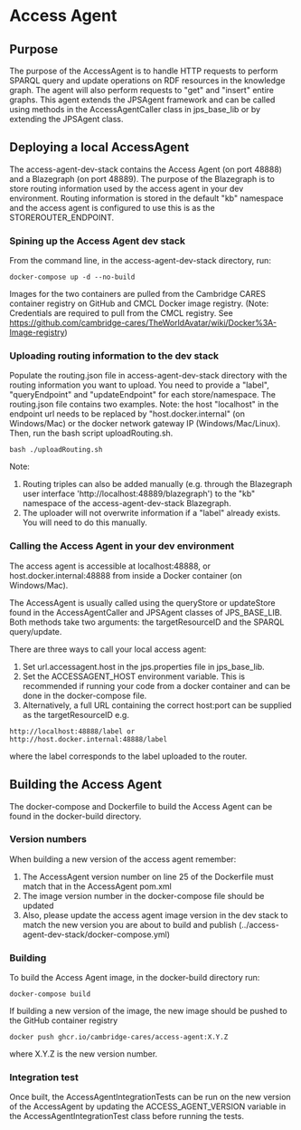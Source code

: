 # Access Agent

## Purpose

The purpose of the AccessAgent is to handle HTTP requests to perform SPARQL query and update operations on RDF resources in the knowledge graph. 
The agent will also perform requests to "get" and "insert" entire graphs. This agent extends the JPSAgent framework and can be called using methods in the AccessAgentCaller class in jps_base_lib or by extending the JPSAgent class.

<!------------------------------------------------------------->
<!-- ACCESS AGENT DEV STACK ----------------------------------->
<!------------------------------------------------------------->
## Deploying a local AccessAgent

The access-agent-dev-stack contains the Access Agent (on port 48888) and a Blazegraph (on port 48889). The purpose of the Blazegraph is to store routing information used by the access agent in your dev environment. 
Routing information is stored in the default "kb" namespace and the access agent is configured to use this is as the STOREROUTER_ENDPOINT.

### Spining up the Access Agent dev stack

From the command line, in the access-agent-dev-stack directory, run:
```
docker-compose up -d --no-build
```
Images for the two containers are pulled from the Cambridge CARES container registry on GitHub and CMCL Docker image registry. (Note: Credentials are required to pull from the CMCL registry. See https://github.com/cambridge-cares/TheWorldAvatar/wiki/Docker%3A-Image-registry)

### Uploading routing information to the dev stack

Populate the routing.json file in access-agent-dev-stack directory with the routing information you want to upload.
You need to provide a "label", "queryEndpoint" and "updateEndpoint" for each store/namespace. The routing.json file contains two examples. Note: the host "localhost" in the endpoint url needs to be replaced by "host.docker.internal" (on Windows/Mac) or the docker network gateway IP (Windows/Mac/Linux).
Then, run the bash script uploadRouting.sh.
```
bash ./uploadRouting.sh
```
Note: 
1. Routing triples can also be added manually (e.g. through the Blazegraph user interface 'http://localhost:48889/blazegraph') to the "kb" namespace of the access-agent-dev-stack Blazegraph. 
2. The uploader will not overwrite information if a "label" already exists. You will need to do this manually.

### Calling the Access Agent in your dev environment 

The access agent is accessible at localhost:48888, or host.docker.internal:48888 from inside a Docker container (on Windows/Mac).

The AccessAgent is usually called using the queryStore or updateStore found in the AccessAgentCaller and JPSAgent classes of JPS_BASE_LIB. Both methods take two arguments: the targetResourceID and the SPARQL query/update.

There are three ways to call your local access agent:
1. Set url.accessagent.host in the jps.properties file in jps_base_lib.
2. Set the ACCESSAGENT_HOST environment variable. This is recommended if running your code from a docker container and can be done in the docker-compose file.
3. Alternatively, a full URL containing the correct host:port can be supplied as the targetResourceID e.g.
```
http://localhost:48888/label or http://host.docker.internal:48888/label
```
where the label corresponds to the label uploaded to the router.

<!------------------------------------------------------------->
<!-- BUILDING THE ACCESS AGENT -------------------------------->
<!------------------------------------------------------------->
## Building the Access Agent

The docker-compose and Dockerfile to build the Access Agent can be found in the docker-build directory.

### Version numbers
When building a new version of the access agent remember:
1. The AccessAgent version number on line 25 of the Dockerfile must match that in the AccessAgent pom.xml
2. The image version number in the docker-compose file should be updated
3. Also, please update the access agent image version in the dev stack to match the new version you are about to build and publish (../access-agent-dev-stack/docker-compose.yml)

### Building
To build the Access Agent image, in the docker-build directory run:
```
docker-compose build
```

If building a new version of the image, the new image should be pushed to the GitHub container registry
```
docker push ghcr.io/cambridge-cares/access-agent:X.Y.Z
```
where X.Y.Z is the new version number.

### Integration test
Once built, the AccessAgentIntegrationTests can be run on the new version of the AccessAgent 
by updating the ACCESS_AGENT_VERSION variable in the AccessAgentIntegrationTest class
before running the tests.
